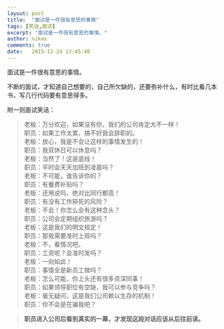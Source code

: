 ```yaml
---
layout: post
title:  "面试是一件很有意思的事情"
tags: [笑话,面试]
excerpt: "面试是一件很有意思的事情。"
author: nikas
comments: true
date:   2015-12-24 13:45:40
---
```



面试是一件很有意思的事情。

不断的面试，才知道自己想要的，自己所欠缺的，还要弥补什么，有时比看几本书，写几行代码要有意思得多。

附一则面试笑话：

> 老板：万分欢迎，如果没有你，我们的公司肯定大不一样！<br />
> 职员：如果工作太累，搞不好我会辞职的。<br />
> 老板：放心，我是不会让这样的事情发生的！<br />
> 职员：我双休日可以休息吗？<br />
> 老板：当然了！这是底线！<br />
> 职员：平时会天天加班到凌晨吗？<br />
> 老板：不可能，谁告诉你的？<br />
> 职员：有餐费补贴吗？<br />
> 老板：还用说吗，绝对比同行都高！<br />
> 职员：有没有工作猝死的风险？<br />
> 老板：不会！你怎么会有这种念头？<br />
> 职员：公司会定期组织旅游吗？<br />
> 老板：这是我们的明文规定！<br />
> 职员：那我需要准时上班吗？<br />
> 老板：不，看情况吧。<br />
> 职员：工资呢？会准时发吗？<br />
> 老板：一向如此！<br />
> 职员：事情全是新员工做吗？<br />
> 老板：怎么可能，你上头还有很多资深同事！<br />
> 职员：如果领导职位有空缺，我可以参与竞争吗？<br />
> 老板：毫无疑问，这是我们公司赖以生存的机制！<br />
> 职员：你不会是在骗我吧？<br />

> **职员进入公司后看到真实的一幕，才发现这段对话应该从后往前读。**<br />

